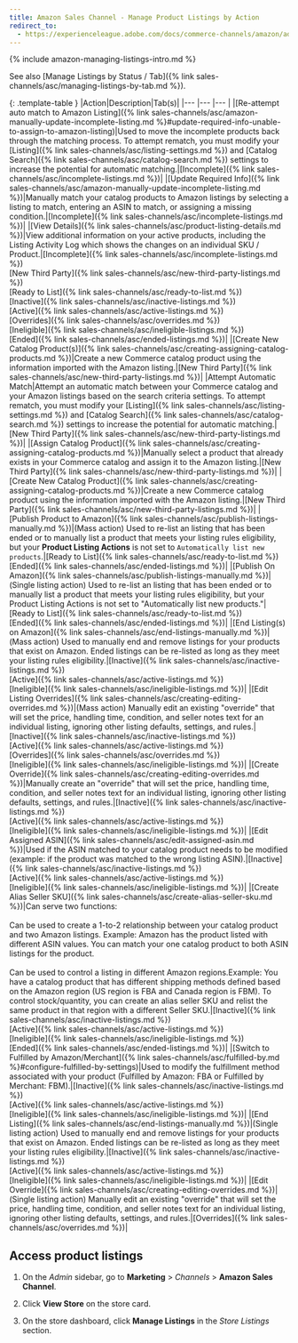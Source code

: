 ```yaml
---
title: Amazon Sales Channel - Manage Product Listings by Action
redirect_to:
  - https://experienceleague.adobe.com/docs/commerce-channels/amazon/admin-listings/actions/managing-listings-by-action.html
---
```


{% include amazon-managing-listings-intro.md %}

See also [Manage Listings by Status / Tab]({% link sales-channels/asc/managing-listings-by-tab.md %}).

{: .template-table }
|Action|Description|Tab(s)|
|--- |--- |--- |
|[Re-attempt auto match to Amazon Listing]({% link sales-channels/asc/amazon-manually-update-incomplete-listing.md %}#update-required-info-unable-to-assign-to-amazon-listing)|Used to move the incomplete products back through the matching process. To attempt rematch, you must modify your [Listing]({% link sales-channels/asc/listing-settings.md %}) and [Catalog Search]({% link sales-channels/asc/catalog-search.md %}) settings to increase the potential for automatic matching.|[Incomplete]({% link sales-channels/asc/incomplete-listings.md %})|
|[Update Required Info]({% link sales-channels/asc/amazon-manually-update-incomplete-listing.md %})|Manually match your catalog products to Amazon listings by selecting a listing to match, entering an ASIN to match, or assigning a missing condition.|[Incomplete]({% link sales-channels/asc/incomplete-listings.md %})|
|[View Details]({% link sales-channels/asc/product-listing-details.md %})|View additional information on your active products, including the Listing Activity Log which shows the changes on an individual SKU / Product.|[Incomplete]({% link sales-channels/asc/incomplete-listings.md %})<br/>[New Third Party]({% link sales-channels/asc/new-third-party-listings.md %})<br/>[Ready to List]({% link sales-channels/asc/ready-to-list.md %})<br/>[Inactive]({% link sales-channels/asc/inactive-listings.md %})<br/>[Active]({% link sales-channels/asc/active-listings.md %})<br/>[Overrides]({% link sales-channels/asc/overrides.md %})<br/>[Ineligible]({% link sales-channels/asc/ineligible-listings.md %})<br/>[Ended]({% link sales-channels/asc/ended-listings.md %})|
|[Create New Catalog Product(s)]({% link sales-channels/asc/creating-assigning-catalog-products.md %})|Create a new Commerce catalog product using the information imported with the Amazon listing.|[New Third Party]({% link sales-channels/asc/new-third-party-listings.md %})|
|Attempt Automatic Match|Attempt an automatic match between your Commerce catalog and your Amazon listings based on the search criteria settings. To attempt rematch, you must modify your [Listing]({% link sales-channels/asc/listing-settings.md %}) and [Catalog Search]({% link sales-channels/asc/catalog-search.md %}) settings to increase the potential for automatic matching.|[New Third Party]({% link sales-channels/asc/new-third-party-listings.md %})|
|[Assign Catalog Product]({% link sales-channels/asc/creating-assigning-catalog-products.md %})|Manually select a product that already exists in your Commerce catalog and assign it to the Amazon listing.|[New Third Party]({% link sales-channels/asc/new-third-party-listings.md %})|
|[Create New Catalog Product]({% link sales-channels/asc/creating-assigning-catalog-products.md %})|Create a new Commerce catalog product using the information imported with the Amazon listing.|[New Third Party]({% link sales-channels/asc/new-third-party-listings.md %})|
|[Publish Product to Amazon]({% link sales-channels/asc/publish-listings-manually.md %})|(Mass action) Used to re-list an listing that has been ended or to manually list a product that meets your listing rules eligibility, but your **Product Listing Actions** is not set to `Automatically list new products`.|[Ready to List]({% link sales-channels/asc/ready-to-list.md %})<br/>[Ended]({% link sales-channels/asc/ended-listings.md %})|
|[Publish On Amazon]({% link sales-channels/asc/publish-listings-manually.md %})|(Single listing action) Used to re-list an listing that has been ended or to manually list a product that meets your listing rules eligibility, but your Product Listing Actions is not set to "Automatically list new products."|[Ready to List]({% link sales-channels/asc/ready-to-list.md %})<br/>[Ended]({% link sales-channels/asc/ended-listings.md %})|
|[End Listing(s) on Amazon]({% link sales-channels/asc/end-listings-manually.md %})|(Mass action) Used to manually end and remove listings for your products that exist on Amazon. Ended listings can be re-listed as long as they meet your listing rules eligibility.|[Inactive]({% link sales-channels/asc/inactive-listings.md %})<br/>[Active]({% link sales-channels/asc/active-listings.md %})<br/>[Ineligible]({% link sales-channels/asc/ineligible-listings.md %})|
|[Edit Listing Overrides]({% link sales-channels/asc/creating-editing-overrides.md %})|(Mass action) Manually edit an existing "override" that will set the price, handling time, condition, and seller notes text for an individual listing, ignoring other listing defaults, settings, and rules.|[Inactive]({% link sales-channels/asc/inactive-listings.md %})<br/>[Active]({% link sales-channels/asc/active-listings.md %})<br/>[Overrides]({% link sales-channels/asc/overrides.md %})<br/>[Ineligible]({% link sales-channels/asc/ineligible-listings.md %})|
|[Create Override]({% link sales-channels/asc/creating-editing-overrides.md %})|Manually create an "override" that will set the price, handling time, condition, and seller notes text for an individual listing, ignoring other listing defaults, settings, and rules.|[Inactive]({% link sales-channels/asc/inactive-listings.md %})<br/>[Active]({% link sales-channels/asc/active-listings.md %})<br/>[Ineligible]({% link sales-channels/asc/ineligible-listings.md %})|
|[Edit Assigned ASIN]({% link sales-channels/asc/edit-assigned-asin.md %})|Used if the ASIN matched to your catalog product needs to be modified (example: if the product was matched to the wrong listing ASIN).|[Inactive]({% link sales-channels/asc/inactive-listings.md %})<br/>[Active]({% link sales-channels/asc/active-listings.md %})<br/>[Ineligible]({% link sales-channels/asc/ineligible-listings.md %})|
|[Create Alias Seller SKU]({% link sales-channels/asc/create-alias-seller-sku.md %})|Can serve two functions:<br/><br/>Can be used to create a 1-to-2 relationship between your catalog product and two Amazon listings. Example: Amazon has the product listed with different ASIN values. You can match your one catalog product to both ASIN listings for the product.<br/><br/>Can be used to control a listing in different Amazon regions.Example: You have a catalog product that has different shipping methods defined based on the Amazon region (US region is FBA and Canada region is FBM). To control stock/quantity, you can create an alias seller SKU and relist the same product in that region with a different Seller SKU.|[Inactive]({% link sales-channels/asc/inactive-listings.md %})<br/>[Active]({% link sales-channels/asc/active-listings.md %})<br/>[Ineligible]({% link sales-channels/asc/ineligible-listings.md %})<br/>[Ended]({% link sales-channels/asc/ended-listings.md %})|
|[Switch to Fulfilled by Amazon/Merchant]({% link sales-channels/asc/fulfilled-by.md %}#configure-fulfilled-by-settings)|Used to modify the fulfillment method associated with your product (Fulfilled by Amazon: FBA or Fulfilled by Merchant: FBM).|[Inactive]({% link sales-channels/asc/inactive-listings.md %})<br/>[Active]({% link sales-channels/asc/active-listings.md %})<br/>[Ineligible]({% link sales-channels/asc/ineligible-listings.md %})|
|[End Listing]({% link sales-channels/asc/end-listings-manually.md %})|(Single listing action) Used to manually end and remove listings for your products that exist on Amazon. Ended listings can be re-listed as long as they meet your listing rules eligibility.|[Inactive]({% link sales-channels/asc/inactive-listings.md %})<br/>[Active]({% link sales-channels/asc/active-listings.md %})<br/>[Ineligible]({% link sales-channels/asc/ineligible-listings.md %})|
|[Edit Override]({% link sales-channels/asc/creating-editing-overrides.md %})|(Single listing action) Manually edit an existing "override" that will set the price, handling time, condition, and seller notes text for an individual listing, ignoring other listing defaults, settings, and rules.|[Overrides]({% link sales-channels/asc/overrides.md %})|

<style>
.template-table td:nth-of-type(1) {
width: 190px;
}
.template-table td:nth-of-type(3) {
width: 190px;
}
</style>

## Access product listings

1. On the _Admin_ sidebar, go to **Marketing** > _Channels_ > **Amazon Sales Channel**.

1. Click **View Store** on the store card.

1. On the store dashboard, click **Manage Listings** in the _Store Listings_ section.
